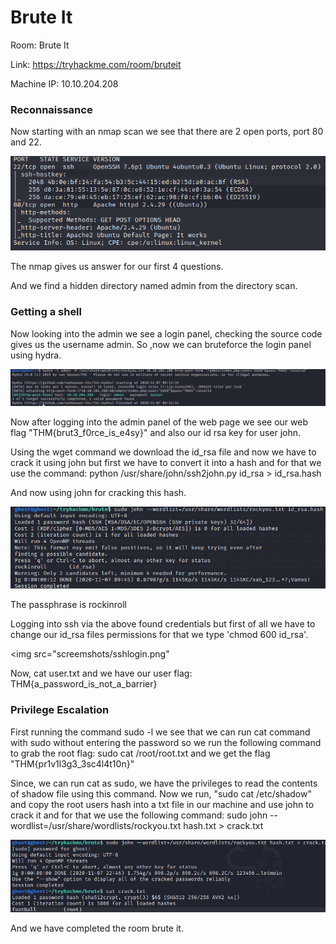 <h1> Brute It </h1>

Room: Brute It

Link: https://tryhackme.com/room/bruteit

Machine IP: 10.10.204.208

### Reconnaissance

Now starting with an nmap scan we see that there are 2 open ports, port 80 and 22.
   
  <img src="screenshots/nmap.png">

The nmap gives us answer for our first 4 questions.

And we find a hidden directory named admin from the directory scan.

### Getting a shell
Now looking into the admin we see a login panel, checking the source code gives us the username admin.
So ,now we can bruteforce the login panel using hydra.
   
   <img src="screenshots/hydra.png">

Now after logging into the admin panel of the web page we see our web flag "THM{brut3_f0rce_is_e4sy}" and also our id rsa key for user john.

Using the wget command we download the id_rsa file and now we have to crack it using john but first we have to convert it into a hash and for that we use the command: python /usr/share/john/ssh2john.py id_rsa > id_rsa.hash
 
 And now using john for cracking this hash.
    
   <img src="screenshots/john.png">

 The passphrase is rockinroll

Logging into ssh via the above found credentials but first of all we have to change our id_rsa files permissions for that we type 'chmod 600 id_rsa'.
    
<img src="screemshots/sshlogin.png"

Now, cat user.txt and we have our user flag: THM{a_password_is_not_a_barrier}

### Privilege Escalation

First running the command sudo -l we see that we can run cat command with sudo without entering the password so we run the following command to grab the root flag:
 sudo cat /root/root.txt
 and we get the flag "THM{pr1v1l3g3_3sc4l4t10n}"

Since, we can run cat as sudo, we have the privileges to read the contents of shadow file using this command.
Now we run, "sudo cat /etc/shadow" and copy the root users hash into a txt file in our machine and use john to crack it and for that we use the following command:
  sudo john --wordlist=/usr/share/wordlists/rockyou.txt hash.txt > crack.txt

<img src="screenshots/root.png">

And we have completed the room brute it. 
